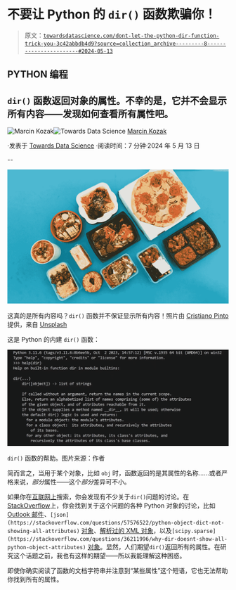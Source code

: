 # 不要让 Python 的 `dir()` 函数欺骗你！

> 原文：[`towardsdatascience.com/dont-let-the-python-dir-function-trick-you-3c42abbdb4d9?source=collection_archive---------8-----------------------#2024-05-13`](https://towardsdatascience.com/dont-let-the-python-dir-function-trick-you-3c42abbdb4d9?source=collection_archive---------8-----------------------#2024-05-13)

## PYTHON 编程

## `dir()` 函数返回对象的属性。不幸的是，它并不会显示所有内容——发现如何查看所有属性吧。

[](https://medium.com/@nyggus?source=post_page---byline--3c42abbdb4d9--------------------------------)![Marcin Kozak](https://medium.com/@nyggus?source=post_page---byline--3c42abbdb4d9--------------------------------)[](https://towardsdatascience.com/?source=post_page---byline--3c42abbdb4d9--------------------------------)![Towards Data Science](https://towardsdatascience.com/?source=post_page---byline--3c42abbdb4d9--------------------------------) [Marcin Kozak](https://medium.com/@nyggus?source=post_page---byline--3c42abbdb4d9--------------------------------)

·发表于 [Towards Data Science](https://towardsdatascience.com/?source=post_page---byline--3c42abbdb4d9--------------------------------) ·阅读时间：7 分钟·2024 年 5 月 13 日

--

![](img/34d868b4f1fd437161b2bbcf9aff6fa6.png)

这真的是所有内容吗？`dir()` 函数并不保证显示所有内容！照片由 [Cristiano Pinto](https://unsplash.com/@crispinto?utm_source=medium&utm_medium=referral) 提供，来自 [Unsplash](https://unsplash.com/?utm_source=medium&utm_medium=referral)

这是 Python 的内建 `dir()` 函数：

![](img/e878a5a64c336cb728aa0e9efd0be94f.png)

`dir()` 函数的帮助。图片来源：作者

简而言之，当用于某个对象，比如 `obj` 时，函数返回的是其属性的名称……或者严格来说，*部分*属性——这个*部分*差异可不小。

如果你在[互联网上](https://www.google.com/search?q=python+dir+does+not+list+all+attributes)搜索，你会发现有不少关于`dir()`问题的讨论。在[StackOverflow](https://stackoverflow.com/)上，你会找到关于这个问题的各种 Python 对象的讨论，比如[Outlook 邮件](https://stackoverflow.com/questions/19564186/dir-and-help-not-showing-all-attributes-of-an-object-in-python)、`[json](https://stackoverflow.com/questions/57576522/python-object-dict-not-showing-all-attributes)` [对象](https://stackoverflow.com/questions/57576522/python-object-dict-not-showing-all-attributes)、[解析过的 XML 对象](https://stackoverflow.com/questions/22105701/python-method-dir-does-not-return-all-attributes-methods)，以及`[scipy.sparse](https://stackoverflow.com/questions/36211996/why-dir-doesnt-show-all-python-object-attributes)` [对象](https://stackoverflow.com/questions/36211996/why-dir-doesnt-show-all-python-object-attributes)。显然，人们期望`dir()`返回所有的属性。在研究这个话题之前，我也有这样的期望——所以我能理解这种困惑。

即使你确实阅读了函数的文档字符串并注意到“某些属性”这个短语，它也无法帮助你找到所有的属性。
